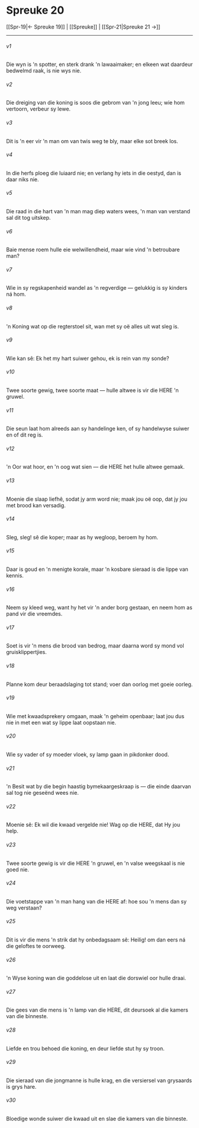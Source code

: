 # Spreuke 20

[[Spr-19|← Spreuke 19]] | [[Spreuke]] | [[Spr-21|Spreuke 21 →]]
***

###### v1
Die wyn is 'n spotter, en sterk drank 'n lawaaimaker; en elkeen wat daardeur bedwelmd raak, is nie wys nie. 
###### v2
Die dreiging van die koning is soos die gebrom van 'n jong leeu; wie hom vertoorn, verbeur sy lewe. 
###### v3
Dit is 'n eer vir 'n man om van twis weg te bly, maar elke sot breek los. 
###### v4
In die herfs ploeg die luiaard nie; en verlang hy iets in die oestyd, dan is daar niks nie. 
###### v5
Die raad in die hart van 'n man mag diep waters wees, 'n man van verstand sal dit tog uitskep. 
###### v6
Baie mense roem hulle eie welwillendheid, maar wie vind 'n betroubare man? 
###### v7
Wie in sy regskapenheid wandel as 'n regverdige — gelukkig is sy kinders ná hom. 
###### v8
'n Koning wat op die regterstoel sit, wan met sy oë alles uit wat sleg is. 
###### v9
Wie kan sê: Ek het my hart suiwer gehou, ek is rein van my sonde? 
###### v10
Twee soorte gewig, twee soorte maat — hulle altwee is vir die HERE 'n gruwel. 
###### v11
Die seun laat hom alreeds aan sy handelinge ken, of sy handelwyse suiwer en of dit reg is. 
###### v12
'n Oor wat hoor, en 'n oog wat sien — die HERE het hulle altwee gemaak. 
###### v13
Moenie die slaap liefhê, sodat jy arm word nie; maak jou oë oop, dat jy jou met brood kan versadig. 
###### v14
Sleg, sleg! sê die koper; maar as hy wegloop, beroem hy hom. 
###### v15
Daar is goud en 'n menigte korale, maar 'n kosbare sieraad is die lippe van kennis. 
###### v16
Neem sy kleed weg, want hy het vir 'n ander borg gestaan, en neem hom as pand vir die vreemdes. 
###### v17
Soet is vir 'n mens die brood van bedrog, maar daarna word sy mond vol gruisklippertjies. 
###### v18
Planne kom deur beraadslaging tot stand; voer dan oorlog met goeie oorleg. 
###### v19
Wie met kwaadsprekery omgaan, maak 'n geheim openbaar; laat jou dus nie in met een wat sy lippe laat oopstaan nie. 
###### v20
Wie sy vader of sy moeder vloek, sy lamp gaan in pikdonker dood. 
###### v21
'n Besit wat by die begin haastig bymekaargeskraap is — die einde daarvan sal tog nie geseënd wees nie. 
###### v22
Moenie sê: Ek wil die kwaad vergelde nie! Wag op die HERE, dat Hy jou help. 
###### v23
Twee soorte gewig is vir die HERE 'n gruwel, en 'n valse weegskaal is nie goed nie. 
###### v24
Die voetstappe van 'n man hang van die HERE af: hoe sou 'n mens dan sy weg verstaan? 
###### v25
Dit is vir die mens 'n strik dat hy onbedagsaam sê: Heilig! om dan eers ná die geloftes te oorweeg. 
###### v26
'n Wyse koning wan die goddelose uit en laat die dorswiel oor hulle draai. 
###### v27
Die gees van die mens is 'n lamp van die HERE, dit deursoek al die kamers van die binneste. 
###### v28
Liefde en trou behoed die koning, en deur liefde stut hy sy troon. 
###### v29
Die sieraad van die jongmanne is hulle krag, en die versiersel van grysaards is grys hare. 
###### v30
Bloedige wonde suiwer die kwaad uit en slae die kamers van die binneste. 
